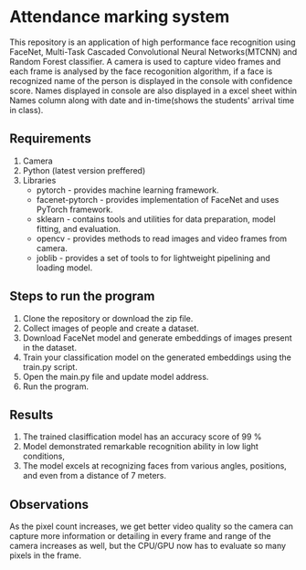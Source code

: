 <h1> Attendance marking system </h1>

<p>
  This repository is an application of high performance face recognition using FaceNet, 
  Multi-Task Cascaded Convolutional Neural Networks(MTCNN) and Random Forest classifier.
  A camera is used to capture video frames and each frame is analysed by the face recogonition algorithm, 
  if a face is recognized name of the person is displayed in the console with confidence score. 
  Names displayed in console are also displayed in a excel sheet within Names column along with date and in-time(shows the students' arrival time in class).
</p>

<h2> 
  <b> Requirements </b> 
</h2>

<list> 
<ol>
  <li> Camera </li>
  <li> Python (latest version preffered) </li>
  <li>Libraries
  <ul>
    <li> pytorch - provides machine learning framework. </li>
    <li> facenet-pytorch - provides implementation of FaceNet and uses PyTorch framework. </li>
    <li> sklearn - contains tools and utilities for data preparation, model fitting, and evaluation. </li>
    <li> opencv - provides methods to read images and video frames from camera. </li>
    <li> joblib - provides a set of tools to for lightweight pipelining and loading model. </li>
  </ul>
  </li>
</ol>
</list>

<h2> Steps to run the program </h2>
<list> 
<ol>
  <li> Clone the repository or download the zip file. </li>
  <li> Collect images of people and create a dataset. </li>
  <li> Download FaceNet model and generate embeddings of images present in the dataset. </li>
  <li> Train your classification model on the generated embeddings using the train.py script. </li>
  <li> Open the main.py file and update model address. </li>
  <li> Run the program. </li>
</ol>
</list>

<h2> Results </h2>
<list>
<ol>
<li> The trained clasiffication model has an accuracy score of 99 % </li>
<li> Model demonstrated remarkable recognition ability in low light conditions, </li>
<li> The model excels at recognizing faces from various angles, positions, and even from a distance of 7 meters.</li>
</ol>
</list>

<h2> Observations </h2>
<p>
As the pixel count increases, we get better video quality so the camera can capture more information or detailing in every frame and range of the camera increases as well, but the CPU/GPU now has to evaluate so many pixels in the frame. 
</p>


















